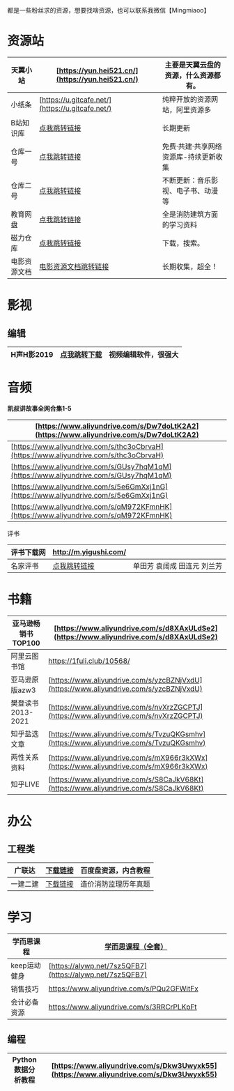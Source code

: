 都是一些粉丝求的资源，想要找啥资源，也可以联系我微信【Mingmiaoo】

# 资源站

|天翼小站|[https://yun.hei521.cn/](https://yun.hei521.cn/)|主要是天翼云盘的资源，什么资源都有。|
|-|-|-|
|小纸条|[https://u.gitcafe.net/](https://u.gitcafe.net/)|纯粹开放的资源网站，阿里资源多|
|B站知识库|[点我跳转链接](https://docs.qq.com/sheet/DRU5MWHZCTHFGQnhM?tab=qb1sze)|长期更新|
|仓库一号|[点我跳转链接](https://docs.qq.com/sheet/DSlZmRHNtREpnaFFO)|免费·共建·共享网络资源库-持续更新收集|
|仓库二号|[点我跳转链接](https://docs.qq.com/sheet/DVHpJVmRhT3ViV09Q)|不断更新：音乐影视、电子书、动漫等|
|教育网盘|[点我跳转链接](http://jcjys.edudisk.cn/allshare.aspx?)|全是消防建筑方面的学习资料|
|磁力仓库|[点我跳转链接](https://aming.lanzouq.com/b05ht0nje)|下载，搜索。|
|电影资源文档|[电影资源文档跳转链接](https://docs.qq.com/sheet/DVHpJVmRhT3ViV09Q?tab=ppx5bp)|长期收集，超全！|

# 影视

## 编辑

|H声H影2019|[点我跳转下载](https://pan.baidu.com/s/1cPDjqHIkBDpkVOk-t5FP2Q?pwd=9999)|视频编辑软件，很强大|
|-|-|-|

# 音频

**凯叔讲故事全网合集1-5**

|[https://www.aliyundrive.com/s/Dw7doLtK2A2](https://www.aliyundrive.com/s/Dw7doLtK2A2)|
|-|
|[https://www.aliyundrive.com/s/thc3oCbrvaH](https://www.aliyundrive.com/s/thc3oCbrvaH)|
|[https://www.aliyundrive.com/s/GUsy7hqM1qM](https://www.aliyundrive.com/s/GUsy7hqM1qM)|
|[https://www.aliyundrive.com/s/5e6GmXxj1nG](https://www.aliyundrive.com/s/5e6GmXxj1nG)|
|[https://www.aliyundrive.com/s/qM972KFmnHK](https://www.aliyundrive.com/s/qM972KFmnHK)|

评书

|评书下载网|[http://m.yigushi.com/ ](http://m.yigushi.com/)||
|-|-|-|
|名家评书|[点我跳转链接](https://www.aliyundrive.com/s/UrtF17gFSTc)|单田芳 袁阔成 田连元 刘兰芳|

# 书籍

|亚马逊畅销书TOP100|[https://www.aliyundrive.com/s/d8XAxULdSe2](https://www.aliyundrive.com/s/d8XAxULdSe2)|
|-|-|
|阿里云图书馆|[https://1fuli.club/10568/ ](https://1fuli.club/10568/)|
|亚马逊原版azw3|[https://www.aliyundrive.com/s/yzcBZNjVxdU](https://www.aliyundrive.com/s/yzcBZNjVxdU)|
|樊登读书2013-2021|[https://www.aliyundrive.com/s/nvXrzZGCPTJ](https://www.aliyundrive.com/s/nvXrzZGCPTJ)|
|知乎盐选文章|[https://www.aliyundrive.com/s/TvzuQKGsmhv](https://www.aliyundrive.com/s/TvzuQKGsmhv)|
|两性关系资料|[https://www.aliyundrive.com/s/mX966r3kXWx](https://www.aliyundrive.com/s/mX966r3kXWx)|
|知乎LIVE|[https://www.aliyundrive.com/s/S8CaJkV68Kt](https://www.aliyundrive.com/s/S8CaJkV68Kt)|

# 办公

## 工程类

|广联达|[下载链接](https://pan.baidu.com/s/1nGPl2Hd8xyFvkBKBjaI7iA?pwd=9999)|百度盘资源，内含教程|
|-|-|-|
|一建二建|[下载链接](https://pan.baidu.com/s/1xGYg6nCrBRE0xehhQldb4w?pwd=9999)|造价消防监理历年真题|

# 学习

|学而思课程|[学而思课程（全套）](https://cu3jyccx1k.feishu.cn/docs/doccnCwagEXZxEQmUK5itnDduGc)|
|-|-|
|keep运动健身|[https://alywp.net/7sz5QFB7](https://alywp.net/7sz5QFB7)|
|销售技巧|[https://www.aliyundrive.com/s/PQu2GFWitFx ](https://www.aliyundrive.com/s/PQu2GFWitFx)|
|会计必备资源|[https://www.aliyundrive.com/s/3RRCrPLKpFt ](https://www.aliyundrive.com/s/3RRCrPLKpFt)|

## 编程

|Python数据分析教程|[https://www.aliyundrive.com/s/Dkw3Uwyxk55](https://www.aliyundrive.com/s/Dkw3Uwyxk55)|
|-|-|



